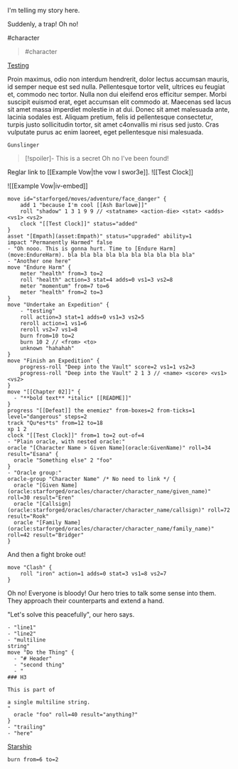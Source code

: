 I'm telling my story here.

Suddenly, a trap! Oh no!

#character 
> #character

[Testing](oracle:GivenName)

Proin maximus, odio non interdum hendrerit, dolor lectus accumsan mauris, id semper neque est sed nulla. Pellentesque tortor velit, ultrices eu feugiat et, commodo nec tortor. Nulla non dui eleifend eros efficitur semper. Morbi suscipit euismod erat, eget accumsan elit commodo at. Maecenas sed lacus sit amet massa imperdiet molestie in at dui. Donec sit amet malesuada ante, lacinia sodales est. Aliquam pretium, felis id pellentesque consectetur, turpis justo sollicitudin tortor, sit amet c4onvallis mi risus sed justo. Cras vulputate purus ac enim laoreet, eget pellentesque nisi malesuada.

```iron-vault-asset
Gunslinger
```

> [!spoiler]- This is a secret
> Oh no I've been found!

Reglar link to [[Example Vow|the vow I swor3e]].
![[Test Clock]]

![[Example Vow|iv-embed]]
```mechanics
move id="starforged/moves/adventure/face_danger" {
	add 1 "because I'm cool [[Ash Barlowe]]"
	roll "shadow" 1 3 1 9 9 // <statname> <action-die> <stat> <adds> <vs1> <vs2>
	clock "[[Test Clock]]" status="added"
}
asset "[Empath](asset:Empath)" status="upgraded" ability=1
impact "Permanently Harmed" false
- "Oh nooo. This is gonna hurt. Time to [Endure Harm](move:EndureHarm). bla bla bla bla bla bla bla bla bla bla"
- "Another one here"
move "Endure Harm" {
    meter "health" from=3 to=2
    roll "health" action=3 stat=4 adds=0 vs1=3 vs2=8
    meter "momentum" from=7 to=6
    meter "health" from=2 to=3
}
move "Undertake an Expedition" {
    - "testing"
    roll action=3 stat=1 adds=0 vs1=3 vs2=5
    reroll action=1 vs1=6
    reroll vs2=7 vs1=8
    burn from=10 to=2
    burn 10 2 // <from> <to>
    unknown "hahahah"
}
move "Finish an Expedition" {
    progress-roll "Deep into the Vault" score=2 vs1=1 vs2=3
    progress-roll "Deep into the Vault" 2 1 3 // <name> <score> <vs1> <vs2>
}
move "[[Chapter 02]]" {
  - "**bold text** *italic* [[README]]"
}
progress "[[Defeat]] the enemiez" from-boxes=2 from-ticks=1 level="dangerous" steps=2
track "Qu*es*ts" from=12 to=18
xp 1 2
clock "[[Test Clock]]" from=1 to=2 out-of=4
- "Plain oracle, with nested oracle:"
oracle "[Character Name > Given Name](oracle:GivenName)" roll=34 result="Esana" {
  oracle "Something else" 2 "foo"
}
- "Oracle group:"
oracle-group "Character Name" /* No need to link */ {
  oracle "[Given Name](oracle:starforged/oracles/character/character_name/given_name)" roll=30 result="Eren"
  oracle "[Callsign](oracle:starforged/oracles/character/character_name/callsign)" roll=72 result="Rook"
  oracle "[Family Name](oracle:starforged/oracles/character/character_name/family_name)" roll=42 result="Bridger"
}
```
And then a fight broke out!
```mechanics
move "Clash" {
    roll "iron" action=1 adds=0 stat=3 vs1=8 vs2=7
}
```

Oh no! Everyone is bloody! Our hero tries to talk some sense into them. They approach their counterparts and extend a hand.

"Let's solve this peacefully", our hero says.
```mechanics
- "line1"
- "line2"
- "multiline
string"
move "Do the Thing" {
  - "# Header"
  - "second thing"
  - "
### H3

This is part of

a single multiline string.
"
  oracle "foo" roll=40 result="anything?"
}
- "trailing"
- "here"
```

[Starship](asset:Starship)


```mechanics
burn from=6 to=2
```


